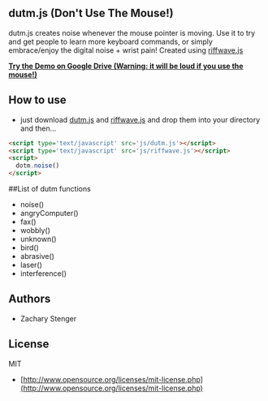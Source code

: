 ## dutm.js (Don't Use The Mouse!)

dutm.js creates noise whenever the mouse pointer is moving. Use it to try and get people to learn more keyboard commands, or simply embrace/enjoy the digital noise + wrist pain! Created using [riffwave.js](http://www.codebase.es/riffwave/) 

[**Try the Demo on Google Drive (Warning: it will be loud if you use the mouse!)**](http://googledrive.com/host/0B5KjNubMIcDvfk45VnBZaExaZTdnRmV1NWoyaHhYam9qU0dhY1B0Vk9yMW5SYWxTY1ZXclk/index.html)


## How to use
  - just download [dutm.js](https://github.com/zacharystenger/dutm/blob/master/dutm.js) and [riffwave.js](http://www.codebase.es/riffwave/riffwave.js) and drop them into your directory and then...
````html
<script type='text/javascript' src='js/dutm.js'></script>
<script type='text/javascript' src='js/riffwave.js'></script>
<script>
  dotm.noise()
</script>
````

##List of dutm functions
  - noise()
  - angryComputer()
  - fax()
  - wobbly()
  - unknown()
  - bird()
  - abrasive()
  - laser()
  - interference()

## Authors

* Zachary Stenger

## License

MIT

* [http://www.opensource.org/licenses/mit-license.php](http://www.opensource.org/licenses/mit-license.php)